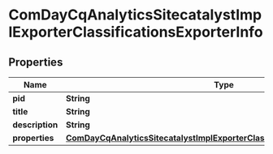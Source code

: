 

# ComDayCqAnalyticsSitecatalystImplExporterClassificationsExporterInfo

## Properties

Name | Type | Description | Notes
------------ | ------------- | ------------- | -------------
**pid** | **String** |  |  [optional]
**title** | **String** |  |  [optional]
**description** | **String** |  |  [optional]
**properties** | [**ComDayCqAnalyticsSitecatalystImplExporterClassificationsExporterProperties**](ComDayCqAnalyticsSitecatalystImplExporterClassificationsExporterProperties.md) |  |  [optional]



